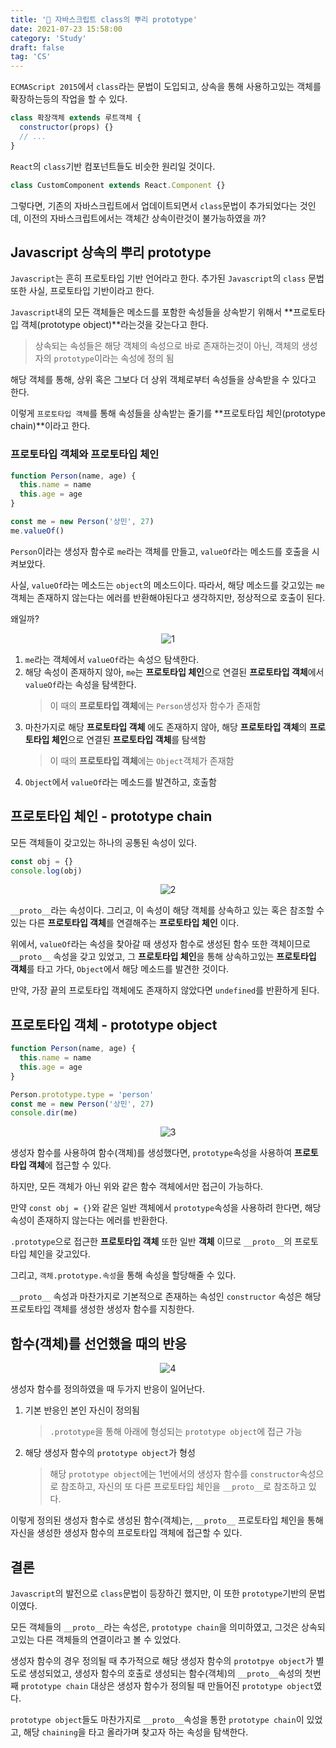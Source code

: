 ```yaml
---
title: '🌳 자바스크립트 class의 뿌리 prototype'
date: 2021-07-23 15:58:00
category: 'Study'
draft: false
tag: 'CS'
---
```


`ECMAScript 2015`에서 `class`라는 문법이 도입되고, 상속을 통해 사용하고있는 객체를 확장하는등의 작업을 할 수 있다.

```js
class 확장객체 extends 루트객체 {
  constructor(props) {}
  // ...
}
```

`React`의 `class`기반 컴포넌트들도 비슷한 원리일 것이다.

```js
class CustomComponent extends React.Component {}
```

그렇다면, 기존의 자바스크립트에서 업데이트되면서 `class`문법이 추가되었다는 것인데, 이전의 자바스크립트에서는 객체간 상속이란것이 불가능하였을 까?

## Javascript 상속의 뿌리 prototype

`Javascript`는 흔히 프로토타입 기반 언어라고 한다. 추가된 `Javascript`의 `class` 문법 또한 사실, 프로토타입 기반이라고 한다.

`Javascript`내의 모든 객체들은 메소드를 포함한 속성들을 상속받기 위해서 **프로토타입 객체(prototype object)**라는것을 갖는다고 한다.

> 상속되는 속성들은 해당 객체의 속성으로 바로 존재하는것이 아닌, 객체의 생성자의 `prototype`이라는 속성에 정의 됨

해당 객체를 통해, 상위 혹은 그보다 더 상위 객체로부터 속성들을 상속받을 수 있다고 한다.

이렇게 `프로토타입 객체`를 통해 속성들을 상속받는 줄기를 **프로토타입 체인(prototype chain)**이라고 한다.

### 프로토타입 객체와 프로토타입 체인

```js
function Person(name, age) {
  this.name = name
  this.age = age
}

const me = new Person('상민', 27)
me.valueOf()
```

`Person`이라는 생성자 함수로 `me`라는 객체를 만들고, `valueOf`라는 메소드를 호출을 시켜보았다.

사실, `valueOf`라는 메소드는 `object`의 메소드이다. 따라서, 해당 메소드를 갖고있는 `me`객체는 존재하지 않는다는 에러를 반환해야된다고 생각하지만, 정상적으로 호출이 된다.

왜일까?

<div style="margin : 0 auto; text-align : center">
  <img src="/img/2021/07/25/1.PNG" alt="1">
</div>

1. `me`라는 객체에서 `valueOf`라는 속성으 탐색한다.
2. 해당 속성이 존재하지 않아, `me`는 **프로토타입 체인**으로 연결된 **프로토타입 객체**에서 `valueOf`라는 속성을 탐색한다.
   > 이 때의 **프로토타입 객체**에는 `Person`생성자 함수가 존재함
3. 마찬가지로 해당 **프로토타입 객체** 에도 존재하지 않아, 해당 **프로토타입 객체**의 **프로토타입 체인**으로 연결된 **프로토타입 객체**를 탐색함
   > 이 때의 **프로토타입 객체**에는 `Object`객체가 존재함
4. `Object`에서 `valueOf`라는 메소드를 발견하고, 호출함

## 프로토타입 체인 - prototype chain

모든 객체들이 갖고있는 하나의 공통된 속성이 있다.

```js
const obj = {}
console.log(obj)
```

<div style="margin : 0 auto; text-align : center">
  <img src="/img/2021/07/25/2.PNG" alt="2">
</div>

`__proto__`라는 속성이다. 그리고, 이 속성이 해당 객체를 상속하고 있는 혹은 참조할 수 있는 다른 **프로토타입 객체**를 연결해주는 **프로토타입 체인** 이다.

위에서, `valueOf`라는 속성을 찾아갈 때 생성자 함수로 생성된 함수 또한 객체이므로 `__proto__` 속성을 갖고 있었고, 그 **프로토타입 체인**을 통해 상속하고있는 **프로토타입 객체**를 타고 가다, `Object`에서 해당 메소드를 발견한 것이다.

만약, 가장 끝의 프로토타입 객체에도 존재하지 않았다면 `undefined`를 반환하게 된다.

## 프로토타입 객체 - prototype object

```js
function Person(name, age) {
  this.name = name
  this.age = age
}

Person.prototype.type = 'person'
const me = new Person('상민', 27)
console.dir(me)
```

<div style="margin : 0 auto; text-align : center">
  <img src="/img/2021/07/25/3.PNG" alt="3">
</div>

생성자 함수를 사용하여 함수(객체)를 생성했다면, `prototype`속성을 사용하여 **프로토타입 객체**에 접근할 수 있다.

하지만, 모든 객체가 아닌 위와 같은 함수 객체에서만 접근이 가능하다.

만약 `const obj = {}`와 같은 일반 객체에서 `prototype`속성을 사용하려 한다면, 해당 속성이 존재하지 않는다는 에러를 반환한다.

`.prototype`으로 접근한 **프로토타입 객체** 또한 일반 **객체** 이므로 `__proto__`의 프로토타입 체인을 갖고있다.

그리고, `객체.prototype.속성`을 통해 속성을 할당해줄 수 있다.

`__proto__` 속성과 마찬가지로 기본적으로 존재하는 속성인 `constructor` 속성은 해당 프로토타입 객체를 생성한 생성자 함수를 지칭한다.

## 함수(객체)를 선언했을 때의 반응

<div style="margin : 0 auto; text-align : center">
  <img src="/img/2021/07/25/4.PNG" alt="4">
</div>

생성자 함수를 정의하였을 때 두가지 반응이 일어난다.

1. 기본 반응인 본인 자신이 정의됨
   > `.prototype`을 통해 아래에 형성되는 `prototype object`에 접근 가능
2. 해당 생성자 함수의 `prototype object`가 형성
   > 해당 `prototype object`에는 1번에서의 생성자 함수를 `constructor`속성으로 참조하고, 자신의 또 다른 프로토타입 체인을 `__proto__`로 참조하고 있다.

이렇게 정의된 생성자 함수로 생성된 함수(객체)는, `__proto__` 프로토타입 체인을 통해 자신을 생성한 생성자 함수의 프로토타입 객체에 접근할 수 있다.

## 결론

`Javascript`의 발전으로 `class`문법이 등장하긴 했지만, 이 또한 `prototype`기반의 문법이였다.

모든 객체들의 `__proto__`라는 속성은, `prototype chain`을 의미하였고, 그것은 상속되고있는 다른 객체들의 연결이라고 볼 수 있었다.

생성자 함수의 경우 정의될 때 추가적으로 해당 생성자 함수의 `prototpye object`가 별도로 생성되었고, 생성자 함수의 호출로 생성되는 함수(객체)의 `__proto__`속성의 첫번째 `prototype chain` 대상은 생성자 함수가 정의될 때 만들어진 `prototype object`였다.

`prototype object`들도 마찬가지로 `__proto__`속성을 통한 `prototype chain`이 있었고, 해당 `chaining`을 타고 올라가며 찾고자 하는 속성을 탐색한다.
